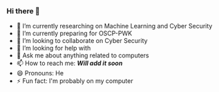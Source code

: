 ### Hi there 👋

- 🔭 I’m currently researching on Machine Learning and Cyber Security
- 🌱 I’m currently preparing for OSCP-PWK
- 👯 I’m looking to collaborate on Cyber Security
- 🤔 I’m looking for help with 
- 💬 Ask me about  anything related to computers
- 📫 How to reach me: ***Will add it soon***
- 😄 Pronouns: He
- ⚡ Fun fact: I'm probably on my computer

<script src="https://tryhackme.com/badge/208060"></script>
